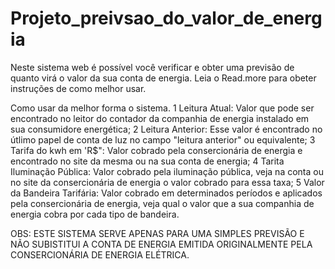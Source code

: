# Projeto_preivsao_do_valor_de_energia
Neste sistema web é possível você verificar e obter uma previsão de quanto virá o valor da sua conta de energia. Leia o Read.more para obeter instruções de como melhor usar.



Como usar da melhor forma o sistema.
1 Leitura Atual: Valor que pode ser encontrado no leitor do contador da companhia de energia instalado em sua consumidore energética;
2 Leitura Anterior: Esse valor é encontrado no útlimo papel de conta de luz no campo "leitura anterior" ou equivalente;
3 Tarifa do kwh em 'R$": Valor cobrado pela consercionária de energia e encontrado no site da mesma ou na sua conta de energia;
4 Tarita Iluminação Pública: Valor cobrado pela iluminação pública, veja na conta ou no site da consercionária de energia o valor cobrado para essa taxa;
5 Valor da Bandeira Tarifária: Valor cobrado em determinados períodos e aplicados pela consercionária de energia, veja qual o valor que a sua companhia de energia cobra por cada tipo de bandeira.


OBS: ESTE SISTEMA SERVE APENAS PARA UMA SIMPLES PREVISÃO E NÃO SUBISTITUI A CONTA DE ENERGIA EMITIDA ORIGINALMENTE PELA CONSERCIONÁRIA DE ENERGIA ELÉTRICA.
